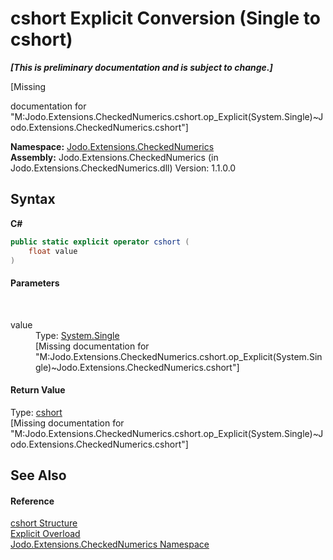# cshort&nbsp;Explicit Conversion (Single to cshort)
 _**\[This is preliminary documentation and is subject to change.\]**_

\[Missing <summary> documentation for "M:Jodo.Extensions.CheckedNumerics.cshort.op_Explicit(System.Single)~Jodo.Extensions.CheckedNumerics.cshort"\]

**Namespace:**&nbsp;<a href="N_Jodo_Extensions_CheckedNumerics">Jodo.Extensions.CheckedNumerics</a><br />**Assembly:**&nbsp;Jodo.Extensions.CheckedNumerics (in Jodo.Extensions.CheckedNumerics.dll) Version: 1.1.0.0

## Syntax

**C#**<br />
``` C#
public static explicit operator cshort (
	float value
)
```


#### Parameters
&nbsp;<dl><dt>value</dt><dd>Type: <a href="https://docs.microsoft.com/dotnet/api/system.single" target="_blank" rel="noopener noreferrer">System.Single</a><br />\[Missing <param name="value"/> documentation for "M:Jodo.Extensions.CheckedNumerics.cshort.op_Explicit(System.Single)~Jodo.Extensions.CheckedNumerics.cshort"\]</dd></dl>

#### Return Value
Type: <a href="T_Jodo_Extensions_CheckedNumerics_cshort">cshort</a><br />\[Missing <returns> documentation for "M:Jodo.Extensions.CheckedNumerics.cshort.op_Explicit(System.Single)~Jodo.Extensions.CheckedNumerics.cshort"\]

## See Also


#### Reference
<a href="T_Jodo_Extensions_CheckedNumerics_cshort">cshort Structure</a><br /><a href="Overload_Jodo_Extensions_CheckedNumerics_cshort_op_Explicit">Explicit Overload</a><br /><a href="N_Jodo_Extensions_CheckedNumerics">Jodo.Extensions.CheckedNumerics Namespace</a><br />